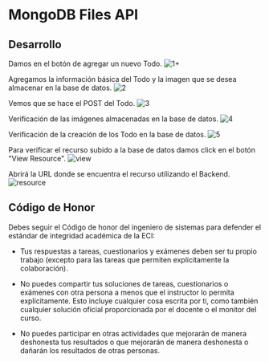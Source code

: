 # MongoDB Files API

## Desarrollo

Damos en el botón de agregar un nuevo Todo.
![1+](https://user-images.githubusercontent.com/44879884/97809001-2fc33280-1c38-11eb-9d11-d547116dd18f.PNG)

Agregamos la información básica del Todo y la imagen que se desea almacenar en la base de datos.
![2](https://user-images.githubusercontent.com/44879884/97808994-2d60d880-1c38-11eb-8b7f-5924c4c28fe2.PNG)

Vemos que se hace el POST del Todo.
![3](https://user-images.githubusercontent.com/44879884/97808995-2df96f00-1c38-11eb-8e05-99e966dfc120.PNG)

Verificación de las imágenes almacenadas en la base de datos.
![4](https://user-images.githubusercontent.com/44879884/97808996-2df96f00-1c38-11eb-9d0a-cb5731ec1387.PNG)

Verificación de la creación de los Todo en la base de datos.
![5](https://user-images.githubusercontent.com/44879884/97808998-2f2a9c00-1c38-11eb-81f4-984d02e71c6c.PNG)

Para verificar el recurso subido a la base de datos damos click en el botón "View Resource".
![view](https://user-images.githubusercontent.com/44879884/97809000-2fc33280-1c38-11eb-88ad-ae8d4d05912e.PNG)

Abrirá la URL donde se encuentra el recurso utilizando el Backend.
![resource](https://user-images.githubusercontent.com/44879884/97808999-2f2a9c00-1c38-11eb-8f6e-cbb45516cc89.PNG)



## Código de Honor

Debes seguir el Código de honor del ingeniero de sistemas para defender el estándar de integridad académica de la ECI:

- Tus respuestas a tareas, cuestionarios y exámenes deben ser tu propio trabajo (excepto para las tareas que permiten explícitamente la colaboración).

- No puedes compartir tus soluciones de tareas, cuestionarios o exámenes con otra persona a menos que el instructor lo permita explícitamente. Esto incluye cualquier cosa escrita por ti, como también cualquier solución oficial proporcionada por el docente o el monitor del curso.

- No puedes participar en otras actividades que mejorarán de manera deshonesta tus resultados o que mejorarán de manera deshonesta o dañarán los resultados de otras personas.